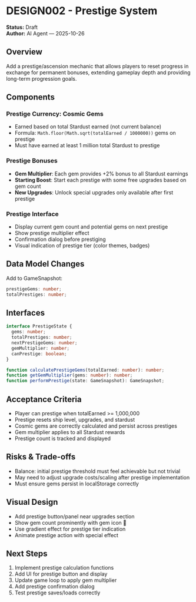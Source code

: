 # DESIGN002 - Prestige System

**Status:** Draft  
**Author:** AI Agent — 2025-10-26

## Overview

Add a prestige/ascension mechanic that allows players to reset progress in exchange for permanent bonuses, extending gameplay depth and providing long-term progression goals.

## Components

### Prestige Currency: Cosmic Gems
- Earned based on total Stardust earned (not current balance)
- Formula: `Math.floor(Math.sqrt(totalEarned / 1000000))` gems on prestige
- Must have earned at least 1 million total Stardust to prestige

### Prestige Bonuses
- **Gem Multiplier**: Each gem provides +2% bonus to all Stardust earnings
- **Starting Boost**: Start each prestige with some free upgrades based on gem count
- **New Upgrades**: Unlock special upgrades only available after first prestige

### Prestige Interface
- Display current gem count and potential gems on next prestige
- Show prestige multiplier effect
- Confirmation dialog before prestiging
- Visual indication of prestige tier (color themes, badges)

## Data Model Changes

Add to GameSnapshot:
```typescript
prestigeGems: number;
totalPrestiges: number;
```

## Interfaces

```typescript
interface PrestigeState {
  gems: number;
  totalPrestiges: number;
  nextPrestigeGems: number;
  gemMultiplier: number;
  canPrestige: boolean;
}

function calculatePrestigeGems(totalEarned: number): number;
function getGemMultiplier(gems: number): number;
function performPrestige(state: GameSnapshot): GameSnapshot;
```

## Acceptance Criteria

- Player can prestige when totalEarned >= 1,000,000
- Prestige resets ship level, upgrades, and stardust
- Cosmic gems are correctly calculated and persist across prestiges
- Gem multiplier applies to all Stardust rewards
- Prestige count is tracked and displayed

## Risks & Trade-offs

- Balance: initial prestige threshold must feel achievable but not trivial
- May need to adjust upgrade costs/scaling after prestige implementation
- Must ensure gems persist in localStorage correctly

## Visual Design

- Add prestige button/panel near upgrades section
- Show gem count prominently with gem icon 💎
- Use gradient effect for prestige tier indication
- Animate prestige action with special effect

## Next Steps

1. Implement prestige calculation functions
2. Add UI for prestige button and display
3. Update game loop to apply gem multiplier
4. Add prestige confirmation dialog
5. Test prestige saves/loads correctly
